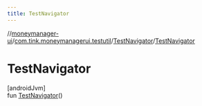 ```yaml
---
title: TestNavigator
---
```

//[moneymanager-ui](../../../index.html)/[com.tink.moneymanagerui.testutil](../index.html)/[TestNavigator](index.html)/[TestNavigator](-test-navigator.html)



# TestNavigator



[androidJvm]\
fun [TestNavigator](-test-navigator.html)()




